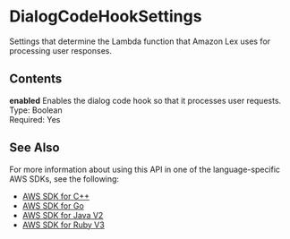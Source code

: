 # DialogCodeHookSettings<a name="API_DialogCodeHookSettings"></a>

Settings that determine the Lambda function that Amazon Lex uses for processing user responses\.

## Contents<a name="API_DialogCodeHookSettings_Contents"></a>

 **enabled**   <a name="lexv2-Type-DialogCodeHookSettings-enabled"></a>
Enables the dialog code hook so that it processes user requests\.  
Type: Boolean  
Required: Yes

## See Also<a name="API_DialogCodeHookSettings_SeeAlso"></a>

For more information about using this API in one of the language\-specific AWS SDKs, see the following:
+  [ AWS SDK for C\+\+](https://docs.aws.amazon.com/goto/SdkForCpp/models.lex.v2-2020-08-07/DialogCodeHookSettings) 
+  [ AWS SDK for Go](https://docs.aws.amazon.com/goto/SdkForGoV1/models.lex.v2-2020-08-07/DialogCodeHookSettings) 
+  [ AWS SDK for Java V2](https://docs.aws.amazon.com/goto/SdkForJavaV2/models.lex.v2-2020-08-07/DialogCodeHookSettings) 
+  [ AWS SDK for Ruby V3](https://docs.aws.amazon.com/goto/SdkForRubyV3/models.lex.v2-2020-08-07/DialogCodeHookSettings) 